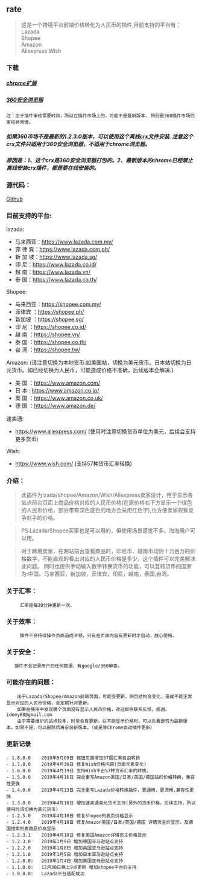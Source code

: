 ## rate

> 这是一个跨境平台前端价格转化为人民币的插件,目前支持的平台有：    
Lazada    
Shopee    
Amazon   
Aliexpress 
Wish


### 下载

##### [chrome扩展](https://chrome.google.com/webstore/detail/%E6%B1%87%E7%8E%87%E8%BD%AC%E6%8D%A2/bcpgdpedphodjcjlminjbdeejccjbimp?hl=zh-CN)

##### [360安全浏览器](https://ext.se.360.cn/webstore/detail/bgfcdfgjkfbfbdhfplojpnbiggdkiiih)

`注：由于插件审核需要时间，所以在插件市场上的，可能不是最新版本. 特别是360插件市场的审核非常慢。`
 ##### 如果360市场不是最新的1.2.3.0版本，可以使用这个离线[crx文件](http://g.deey.top/rate-360-1.2.3.0.crx)安装. 注意这个crx文件只适用于360安全浏览器，不适用于chrome浏览器。
##### 原因是：1、这个crx是360安全浏览器打包的。2、最新版本的chrome已经禁止离线安装crx插件，都是要在线安装的。

### 源代码：
[Github](https://github.com/jy00566722/rate)

### 目前支持的平台:

lazada:

- 马来西亚：https://www.lazada.com.my/
- 菲 律 宾：https://www.lazada.com.ph/
- 新 加 坡：https://www.lazada.sg/
- 印    尼：https://www.lazada.co.id/
- 越    南：https://www.lazada.vn/
- 泰    国：https://www.lazada.co.th/

Shopee:
- 马来西亚：https://shopee.com.my/
- 菲律宾  ：https://shopee.ph/
- 新加坡  ：https://shopee.sg/
- 印  尼  ：https://shopee.co.id/
- 越  南  ：https://shopee.vn/
- 泰  国  ：https://shopee.co.th/
- 台  湾  ：https://shopee.tw/

Amazon:  (请注意切换为本地货币:如美国站，切换为美元货币。日本站切换为日元货币。如已经切换为人民币，可能造成价格不准确，后续版本会解决.)
- 美  国 ：https://www.amazon.com/
- 日  本 : https://www.amazon.co.jp/ 
- 英  国 ：https://www.amazon.co.uk/
- 德  国 ：https://www.amazon.de/

速卖通:
- https://www.aliexpress.com/    (使用时注意切换货币单位为美元，后续会支持更多货币)

Wish:
- https://www.wish.com/  (支持57种货币汇率转换)


### 介绍：

>此插件为lzada/shopee/Amazon/Wish/Aliexpress卖家设计，用于显示各站点前台页面上商品价格对应的人民币价格(在原价格右下方显示一个绿色的人民币价格，部分带有深色底色的地方会采用红色字),也方便卖家观察竞争对手的价格。

>PS:Lazada/Shopee买家也是可以用的，但使用场景感觉不多，海淘用户可以用。

>对于跨境卖家，在网站前台查看商品时，印尼币、越南币动则十万百万的价格数字，不能直观的看出对应的人民币价格是多少，这个插件可以完美解决此问题。
同时也提供手动输入数字转换货币的功能，可以互转货币的国家为:中国，马来西亚，新加坡，菲律宾，印尼，越南，泰国,台湾。

### 关于汇率：
         汇率是每20分钟更新一次。

### 关于效率：
         插件不会持续操作页面造成卡顿，只有在页面内容有更新时才启动，放心使用。

### 关于安全：
       插件不会记录用户的任何数据，有google/360审查。

### 可能存在的问题：
        由于Lazada/Shopee/Amazon前端页面，可能会更新，网页结构会变化，造成不能正常显示对应的人民币价格，会定期针对更新。
        如果在使用中发现哪个页面没有显示人民币价格，欢迎邮件联系反馈，感谢。ideey88@gmail.com
        由于需要维护的站点较多，时常会有更新。在不能显示价格时，可以先看是否为最新版本。如果不是，可以删除后再安装新版本。（或是等Chrome自动插件更新）



### 更新记录
```
- 1.8.0.0    2019年5月09日 按钮页面增加57国汇率自由转换
- 1.7.0.0    2019年4月30日 修复Wish价格问题(页面元素变化)
- 1.6.0.0    2019年4月19日 支持Wish平台57种货币汇率的转换。
- 1.5.0.0    2019年4月16日 完全重写Amazon美国/日本/英国/德国站的价格转换，兼容性更强
- 1.4.0.0    2019年4月13日 完全重写Lazada价格转换插件，更通用，更流畅,兼容性更强
- 1.3.0.0    2019年4月10日 增加速卖通美元货币支持(另外的货币价格，后续支持，所以使用时请切换为美元货币)
- 1.2.5.0    2019年4月10日 修复Shopee列表页价格显示
- 1.2.4.0    2019年4月10日 修复Amazon美国/日本/英国/德国 详情页主价显示，及德国搜索列表商品价格显示
- 1.2.3.1    2019年4月10日 修复美国Amazon详情页主价格显示
- 1.2.3.0    2019年1月9日 增加德国亚马逊站点支持
- 1.2.2.0    2019年1月8日 增加英国亚马逊站点支持
- 1.2.1.0    2019年1月5日 增加日本亚马逊站点支持
- 1.2.0.0:   2019年1月4日 增加美国亚马逊站点支持
- 1.1.0.0:   12月30日晚上9点更新 增加shopee平台的支持			
- 1.0.0.0:   Lazada平台适配成功
```
